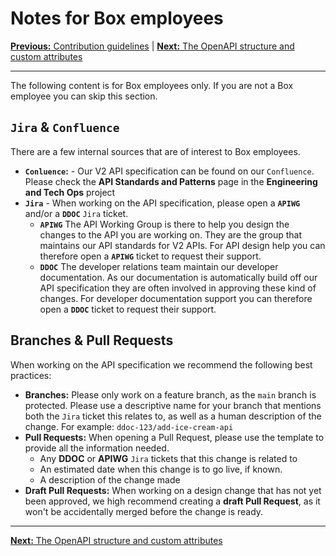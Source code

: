 # Notes for Box employees

[**Previous:** Contribution guidelines](./index.md) |
[**Next:** The OpenAPI structure and custom attributes](./structure.md)

---

The following content is for Box employees only. If you are not a Box employee
you can skip this section.

## `Jira` & `Confluence`

There are a few internal sources that are of interest to Box employees.

* **`Conluence`:** - Our V2 API specification can be found on our `Confluence`.
  Please check the **API Standards and Patterns** page in the **Engineering and
  Tech Ops** project
* **`Jira`** - When working on the API specification, please open a **`APIWG`**
  and/or a **`DDOC`** `Jira` ticket.
  * **`APIWG`** The API Working Group is there to help you design the changes to
    the API you are working on. They are the group that maintains our API
    standards for V2 APIs. For API design help you can therefore open a
    **`APIWG`** ticket to request their support.
  * **`DDOC`** The developer relations team maintain our developer
      documentation. As our documentation is automatically build off our API
      specification they are often involved in approving these kind of changes.
      For developer documentation support you can therefore open a **`DDOC`**
      ticket to request their support.

## Branches & Pull Requests

When working on the API specification we recommend the following best practices:

* **Branches:** Please only work on a feature branch, as the `main` branch is
  protected. Please use a descriptive name for your branch that mentions both
  the `Jira` ticket this relates to, as well as a human description of the change.
  For example: `ddoc-123/add-ice-cream-api`
* **Pull Requests:** When opening a Pull Request, please use the
  template to provide all the information needed. 
  * Any **DDOC** or **APIWG** `Jira` tickets that this change is related to
  * An estimated date when this change is to go live, if known.
  * A description of the change made
* **Draft Pull Requests:** When working on a design change that has not yet been
  approved, we high recommend creating a **draft Pull Request**, as it won't be
  accidentally merged before the change is ready.
 
---

[**Next:** The OpenAPI structure and custom attributes](./structure.md)
